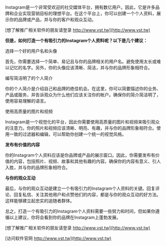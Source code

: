 Instagram是一个非常受欢迎的社交媒体平台，拥有数亿用户。因此，它是许多品牌和企业实现营销目标的理想平台。在这个平台上，你可以创建一个个人资料，展示你的品牌或产品，并与你的客户和观众互动。

[想了解推广相关软件的朋友请登录 http://www.vst.tw](http://www.vst.tw)

**但是，如何打造一个有吸引力的Instagram个人资料呢？以下是几个建议：**

选择一个好的用户名和头像

首先，你需要选择一个简单、易记且与你的品牌相关的用户名。避免使用太长或难以记忆的名字。另外，你的头像应该清晰、简洁，并与你的品牌形象相符合。

编写简洁明了的个人简介

你的个人简介是介绍自己和品牌的绝佳机会。在这里，你可以简要描述你的业务、产品或服务，并告诉观众为什么他们应该关注你的帐户。确保你的简介简洁明了，使用容易理解的语言。

使用高质量的图片和视频

Instagram是一个视觉化的平台，因此你需要使用高质量的图片和视频来吸引观众的注意力。你的照片和视频应该清晰、明亮、有趣，并与你的品牌形象相符合。使用一致的过滤器和编辑，可以帮助你创建一个统一的视觉风格。

**发布有价值的内容**

你的Instagram个人资料应该是你品牌或产品的展示窗口。因此，你需要发布有价值的内容，包括照片、视频、故事和其他有趣的内容。确保你的内容有意义、引人入胜，并与你的品牌形象相符合。

**与你的观众互动**

最后，与你的观众互动是建立一个有吸引力的Instagram个人资料的关键。回复评论、回复私信、关注其他用户和点赞他们的内容，都是与你的观众互动的好方法。这样能够建立起忠实的追随者群体。

总之，打造一个有吸引力的Instagram个人资料需要一些努力和时间，但如果你遵循以上建议，你将会看到你的品牌在Instagram上蓬勃发展。

[想了解推广相关软件的朋友请登录 http://www.vst.tw](http://www.vst.tw)


[访问软件官网 http://www.vst.tw](http://www.vst.tw)
